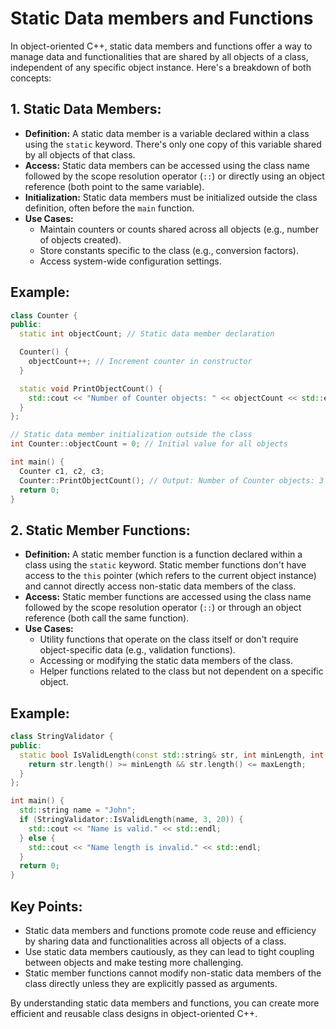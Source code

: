 # Static Data members and Functions

In object-oriented C++, static data members and functions offer a way to manage data and functionalities that are shared by all objects of a class, independent of any specific object instance. Here's a breakdown of both concepts:

## 1. Static Data Members:

* **Definition:** A static data member is a variable declared within a class using the `static` keyword. There's only one copy of this variable shared by all objects of that class.
* **Access:** Static data members can be accessed using the class name followed by the scope resolution operator (`::`) or directly using an object reference (both point to the same variable).
* **Initialization:** Static data members must be initialized outside the class definition, often before the `main` function.
* **Use Cases:**
    * Maintain counters or counts shared across all objects (e.g., number of objects created).
    * Store constants specific to the class (e.g., conversion factors).
    * Access system-wide configuration settings.

## Example:

```c++
class Counter {
public:
  static int objectCount; // Static data member declaration

  Counter() {
    objectCount++; // Increment counter in constructor
  }

  static void PrintObjectCount() {
    std::cout << "Number of Counter objects: " << objectCount << std::endl;
  }
};

// Static data member initialization outside the class
int Counter::objectCount = 0; // Initial value for all objects

int main() {
  Counter c1, c2, c3;
  Counter::PrintObjectCount(); // Output: Number of Counter objects: 3
  return 0;
}
```

## 2. Static Member Functions:

* **Definition:** A static member function is a function declared within a class using the `static` keyword. Static member functions don't have access to the `this` pointer (which refers to the current object instance) and cannot directly access non-static data members of the class.
* **Access:** Static member functions are accessed using the class name followed by the scope resolution operator (`::`) or through an object reference (both call the same function).
* **Use Cases:**
    * Utility functions that operate on the class itself or don't require object-specific data (e.g., validation functions).
    * Accessing or modifying the static data members of the class.
    * Helper functions related to the class but not dependent on a specific object.

## Example:

```c++
class StringValidator {
public:
  static bool IsValidLength(const std::string& str, int minLength, int maxLength) {
    return str.length() >= minLength && str.length() <= maxLength;
  }
};

int main() {
  std::string name = "John";
  if (StringValidator::IsValidLength(name, 3, 20)) {
    std::cout << "Name is valid." << std::endl;
  } else {
    std::cout << "Name length is invalid." << std::endl;
  }
  return 0;
}
```

## Key Points:

* Static data members and functions promote code reuse and efficiency by sharing data and functionalities across all objects of a class.
* Use static data members cautiously, as they can lead to tight coupling between objects and make testing more challenging.
* Static member functions cannot modify non-static data members of the class directly unless they are explicitly passed as arguments.

By understanding static data members and functions, you can create more efficient and reusable class designs in object-oriented C++.